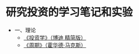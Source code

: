 # 研究投资的学习笔记和实验


* 一、理论
  * [《投资学》（博迪 精简版）](subject-theory/book-investments.md)
  * [《周期》（霍华德·马克斯）](subject-theory/book-market-cycle.md)
